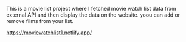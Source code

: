 This is a movie list project where I fetched movie watch list data from        
external API and then display the data on the website. yoou can add or remove films from your list.              

https://moviewatchlist1.netlify.app/  

